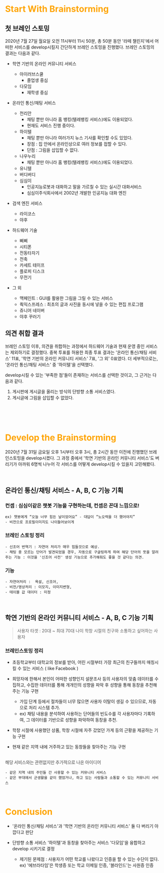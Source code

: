 # <span style="color:orange">Start With Brainstorming</span>



## 첫 브레인 스토밍

2020년 7월 27일 월요일 오전 11시부터 11시 50분, 총 50분 동안 '라떼 챌린지'에서 어떠한 서비스를 develop시킬지 간단하게 브레인 스토밍을 진행했다. 브레인 스토밍의 결과는 다음과 같다.

* 학연 기반의 온라인 커뮤니티 서비스
   * 아이러브스쿨
      * 졸업생 중심
   * 다모임
      * 재학생 중심

* 온라인 통신/채팅 서비스
   * 천리안
      * 채팅 뿐만 아니라 홈 뱅킹(텔레뱅킹 서비스)에도 이용되었다.
      * 현재도 서비스 진행 중이다.
   * 하이텔
      * 채팅 뿐만 아니라 여러가지 뉴스 기사를 확인할 수도 있었다.
      * 장점 : 집 안에서 온라인상으로 여러 정보를 접할 수 있다.
      * 단점 : 그림을 삽입할 수 없다.
   * 나우누리
      * 채팅 뿐만 아니라 홈 뱅킹(텔레뱅킹 서비스)에도 이용되었다.
   * 유니텔
   * 버디버디
   * 심심이
      * 인공지능로봇과 대화하고 말을 가르칠 수 있는 실시간 대화서비스
      * 심심이주식회사에서 2002년 개발한 인공지능 대화 엔진

* 검색 엔진 서비스
   * 라이코스
   * 야후

* 하드웨어 기술
   * 삐삐
   * 시티폰
   * 전동타자기
   * 전축
   * 카세트 테이프
   * 플로피 디스크
   * 무전기

* 그 외
   * 맥페인트 : GUI를 활용한 그림을 그릴 수 있는 서비스
   * 쿽익스프레스 : 최초의 글과 사진을 동시에 넣을 수 있는 편집 프로그램
   * 쥬니어 네이버
   * 야후 꾸러기


## 의견 취합 결과

브레인 스토밍 이후, 의견을 취합하는 과정에서 하드웨어 기술과 현재 운영 중인 서비스는 제외하기로 결정했다. 중복 투표를 허용한 최종 투표 결과는 '온라인 통신/채팅 서비스' 11표, '학연 기반의 온라인 커뮤니티 서비스' 7표, '그 외' 0표였다. 더 세부적으로는, '온라인 통신/채팅 서비스' 중 '하이텔'을 선택했다.

develop시킬 수 있는 '부족한 점'들이 존재하는 서비스를 선택한 것이고, 그 근거는 다음과 같다.

1. 게시판에 게시글을 올리는 방식의 단방향 소통 서비스였다.
2. 게시글에 그림을 삽입할 수 없었다.

<br><br><br>

# <span style="color:orange">Develop the Brainstorming</span>

2020년 7월 31일 금요일 오후 1시부터 오후 3시, 총 2시간 동안 이전에 진행했던 브레인스토밍을 develop시켰다. 그 과정 중에서 '학연 기반의 온라인 커뮤니티 서비스'도 버리기가 아까워 6명씩 나누어 각 서비스를 어떻게 develop시킬 수 있을지 고민해봤다. 

<br>

## 온라인 통신/채팅 서비스 - A, B, C 기능 기획

### 컨셉 : 심심이같은 챗봇 기능을 구현하는데, 컨셉은 꼰대 느낌으로!

```
ex) 챗봇에게 “오늘 너무 힘든 날이었어요” - 대답이 “노오력을 더 했어야지”
- 비전으로 프로필이미지도 나이들어보이게
```

### 브레인 스토밍 정리

```
- 신조어 번역기 : 자연어 처리가 매우 힘들것으로 예상.
- 채팅 중 모르는 단어가 발견되었을 경우, 자동으로 구글링하게 하여 해당 단어의 뜻을 알려주는 기능 : 이것을 '신조어 사전' 생성 기능으로 추가해줘도 좋을 것 같다는 의견.
```

### 기능

```
- 자연어처리 :  욕설, 신조어,
- 비전/영상처리 : 이모지, 이미지변형,
- 테이블 값 데이터 : 미정
```
<br>

## 학연 기반의 온라인 커뮤니티 서비스 - A, B, C 기능 기획

> 사용자 타겟 : 20대 ~ 최대 70대 나이 학창 시절의 친구와 소통하고 싶어하는 사용자

### 브레인스토밍 정리

- 초등학교부터 대학교의 정보를 받아, 어린 시절부터 가장 최근의 친구들까지 매칭시킬 수 있는 서비스 ( like Facebook )

- 희망자에 한해서 본인이 어떠한 성향인지 설문조사 등의 사용자의 맞춤 데이터를 수집하고, 수집한 데이터를 통해 개개인의 성향을 파악 후 성향을 통해 동창을 추천해주는 기능 구현

  - 가입 단계 등에서 절차들이 너무 많으면 사용자 이탈이 생길 수 있으므로, 자동으로 처리 시스템 추가.
  - ex) 채팅 내용을 분석하여 사용하는 단어들의 빈도수를 각 사용자마다 기록하여, 그 데이터를 기반으로 성향을 파악하여 동창을 추천.

- 학창 시절에 사용했던 상품, 학창 시절에 자주 갔었던 가게 등의 근황을 제공하는 기능 구현

- 현재 같은 지역 내에 거주하고 있는 동창들을 찾아주는 기능 구현

<br>
<strong style="color:gray">해당 서비스와는 관련없지만 추가적으로 나온 아이디어</strong> 

```
- 같은 지역 내의 주민들 간 사용할 수 있는 커뮤니티 서비스
- 같은 부대에서 군생활을 같이 했었거나, 하고 있는 사람들과 소통할 수 있는 커뮤니티 서비스
```
<br>

# <span style="color:orange">Conclusion</span>

* '온라인 통신/채팅 서비스'과 '학연 기반의 온라인 커뮤니티 서비스' 둘 다 버리기 아깝다고 판단
* 단방향 소통 서비스 '하이텔'과 동창을 찾아주는 서비스 '다모임'을 융합하고 develop 시키기로 결정

  - 제기된 문제점 : 사용자가 어떤 학교를 나왔다고 인증을 할 수 있는 수단이 없다. <br>ex) '에브라타임'은 학생증 또는 학교 이메일 인증, '블라인드'는 사원증 인증
